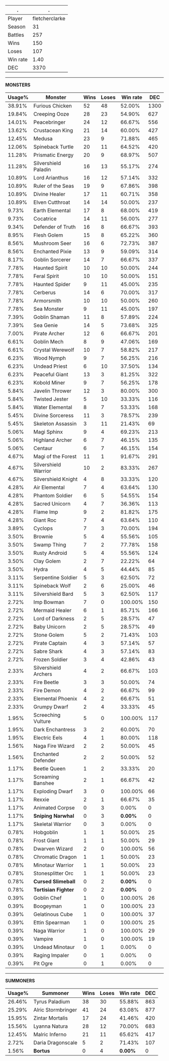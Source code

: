 .|.
|-|-
Player|fletcherclarke
Season|31
Battles|257
Wins|150
Loses|107
Win rate|1.40
DEC|3370

---
**MONSTERS**

Usage%|Monster|Wins|Loses|Win rate|DEC|
-|-|-|-|-|-|
38.91%|Furious Chicken|52|48|52.00%|1300|
19.84%|Creeping Ooze|28|23|54.90%|627|
14.01%|Peacebringer|24|12|66.67%|556|
13.62%|Crustacean King|21|14|60.00%|427|
12.45%|Medusa|23|9|71.88%|465|
12.06%|Spineback Turtle|20|11|64.52%|420|
11.28%|Prismatic Energy|20|9|68.97%|507|
11.28%|Silvershield Paladin|16|13|55.17%|274|
10.89%|Lord Arianthus|16|12|57.14%|332|
10.89%|Ruler of the Seas|19|9|67.86%|398|
10.89%|Divine Healer|17|11|60.71%|358|
10.89%|Elven Cutthroat|14|14|50.00%|237|
9.73%|Earth Elemental|17|8|68.00%|419|
9.73%|Cocatrice|14|11|56.00%|277|
9.34%|Defender of Truth|16|8|66.67%|393|
8.95%|Flesh Golem|15|8|65.22%|360|
8.56%|Mushroom Seer|16|6|72.73%|387|
8.56%|Enchanted Pixie|13|9|59.09%|314|
8.17%|Goblin Sorcerer|14|7|66.67%|337|
7.78%|Haunted Spirit|10|10|50.00%|244|
7.78%|Feral Spirit|10|10|50.00%|151|
7.78%|Haunted Spider|9|11|45.00%|235|
7.78%|Cerberus|14|6|70.00%|317|
7.78%|Armorsmith|10|10|50.00%|260|
7.78%|Sea Monster|9|11|45.00%|197|
7.39%|Goblin Shaman|11|8|57.89%|224|
7.39%|Sea Genie|14|5|73.68%|325|
7.00%|Pirate Archer|12|6|66.67%|201|
6.61%|Goblin Mech|8|9|47.06%|169|
6.61%|Crystal Werewolf|10|7|58.82%|217|
6.23%|Wood Nymph|9|7|56.25%|216|
6.23%|Undead Priest|6|10|37.50%|134|
6.23%|Peaceful Giant|13|3|81.25%|322|
6.23%|Kobold Miner|9|7|56.25%|178|
5.84%|Javelin Thrower|12|3|80.00%|300|
5.84%|Twisted Jester|5|10|33.33%|116|
5.84%|Water Elemental|8|7|53.33%|168|
5.45%|Divine Sorceress|11|3|78.57%|239|
5.45%|Skeleton Assassin|3|11|21.43%|69|
5.06%|Magi Sphinx|9|4|69.23%|213|
5.06%|Highland Archer|6|7|46.15%|135|
5.06%|Centaur|6|7|46.15%|154|
4.67%|Magi of the Forest|11|1|91.67%|291|
4.67%|Silvershield Warrior|10|2|83.33%|267|
4.67%|Silvershield Knight|4|8|33.33%|120|
4.28%|Air Elemental|7|4|63.64%|130|
4.28%|Phantom Soldier|6|5|54.55%|154|
4.28%|Sacred Unicorn|4|7|36.36%|113|
4.28%|Flame Imp|9|2|81.82%|175|
4.28%|Giant Roc|7|4|63.64%|110|
3.89%|Cyclops|7|3|70.00%|194|
3.50%|Brownie|5|4|55.56%|105|
3.50%|Swamp Thing|7|2|77.78%|158|
3.50%|Rusty Android|5|4|55.56%|124|
3.50%|Clay Golem|2|7|22.22%|64|
3.50%|Hydra|4|5|44.44%|85|
3.11%|Serpentine Soldier|5|3|62.50%|72|
3.11%|Spineback Wolf|2|6|25.00%|46|
3.11%|Silvershield Bard|5|3|62.50%|117|
2.72%|Imp Bowman|7|0|100.00%|150|
2.72%|Mermaid Healer|6|1|85.71%|166|
2.72%|Lord of Darkness|2|5|28.57%|47|
2.72%|Baby Unicorn|2|5|28.57%|49|
2.72%|Stone Golem|5|2|71.43%|103|
2.72%|Pirate Captain|4|3|57.14%|57|
2.72%|Sabre Shark|4|3|57.14%|83|
2.72%|Frozen Soldier|3|4|42.86%|43|
2.33%|Silvershield Archers|4|2|66.67%|103|
2.33%|Fire Beetle|3|3|50.00%|74|
2.33%|Fire Demon|4|2|66.67%|99|
2.33%|Elemental Phoenix|4|2|66.67%|51|
2.33%|Grumpy Dwarf|2|4|33.33%|45|
1.95%|Screeching Vulture|5|0|100.00%|117|
1.95%|Dark Enchantress|3|2|60.00%|70|
1.95%|Electric Eels|4|1|80.00%|118|
1.56%|Naga Fire Wizard|2|2|50.00%|45|
1.56%|Enchanted Defender|2|2|50.00%|52|
1.17%|Beetle Queen|1|2|33.33%|20|
1.17%|Screaming Banshee|2|1|66.67%|42|
1.17%|Exploding Dwarf|3|0|100.00%|66|
1.17%|Rexxie|2|1|66.67%|35|
1.17%|Animated Corpse|0|3|0.00%|0|
1.17%|**Sniping Narwhal**|0|3|**0.00%**|0|
1.17%|Skeletal Warrior|0|3|0.00%|0|
0.78%|Hobgoblin|1|1|50.00%|25|
0.78%|Frost Giant|1|1|50.00%|29|
0.78%|Dwarven Wizard|2|0|100.00%|56|
0.78%|Chromatic Dragon|1|1|50.00%|23|
0.78%|Minotaur Warrior|1|1|50.00%|23|
0.78%|Stonesplitter Orc|1|1|50.00%|23|
0.78%|**Cursed Slimeball**|0|2|**0.00%**|0|
0.78%|**Tortisian Fighter**|0|2|**0.00%**|0|
0.39%|Goblin Chef|1|0|100.00%|26|
0.39%|Boogeyman|1|0|100.00%|23|
0.39%|Gelatinous Cube|1|0|100.00%|37|
0.39%|Ettin Spearman|1|0|100.00%|25|
0.39%|Naga Warrior|1|0|100.00%|29|
0.39%|Vampire|1|0|100.00%|19|
0.39%|Undead Minotaur|0|1|0.00%|0|
0.39%|Raging Impaler|0|1|0.00%|0|
0.39%|Pit Ogre|0|1|0.00%|0|

---
**SUMMONERS**

Usage%|Summoner|Wins|Loses|Win rate|DEC|
-|-|-|-|-|-|
26.46%|Tyrus Paladium|38|30|55.88%|863|
25.29%|Alric Stormbringer|41|24|63.08%|877|
15.95%|Zintar Mortalis|17|24|41.46%|420|
15.56%|Lyanna Natura|28|12|70.00%|683|
12.45%|Malric Inferno|21|11|65.62%|417|
2.72%|Daria Dragonscale|5|2|71.43%|107|
1.56%|**Bortus**|0|4|**0.00%**|0|
